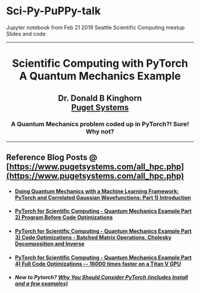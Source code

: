 # Sci-Py-PuPPy-talk
Jupyter notebook from Feb 21 2019 Seattle Scientific Computing meetup 
Slides and code

---
# <p align="center">Scientific Computing with PyTorch<br> A Quantum Mechanics Example</p>
## <p align="center">Dr. Donald B Kinghorn<br> [Puget Systems](https://www.pugetsystems.com)


### <p align="center">A Quantum Mechanics problem coded up in PyTorch?! Sure! Why not?

---

## Reference Blog Posts @ [https://www.pugetsystems.com/all_hpc.php](https://www.pugetsystems.com/all_hpc.php)

* #### [Doing Quantum Mechanics with a Machine Learning Framework: PyTorch and Correlated Gaussian Wavefunctions: Part 1) Introduction](https://www.pugetsystems.com/labs/hpc/Doing-Quantum-Mechanics-with-a-Machine-Learning-Framework-PyTorch-and-Correlated-Gaussian-Wavefunctions-Part-1-Introduction-1207/)
* #### [PyTorch for Scientific Computing - Quantum Mechanics Example Part 2) Program Before Code Optimizations](https://www.pugetsystems.com/labs/hpc/PyTorch-for-Scientific-Computing---Quantum-Mechanics-Example-Part-2-Program-Before-Code-Optimizations-1222/)
* #### [PyTorch for Scientific Computing - Quantum Mechanics Example Part 3) Code Optimizations - Batched Matrix Operations, Cholesky Decomposition and Inverse](https://www.pugetsystems.com/labs/hpc/PyTorch-for-Scientific-Computing---Quantum-Mechanics-Example-Part-3-Code-Optimizations---Batched-Matrix-Operations-Cholesky-Decomposition-and-Inverse-1225/)
* #### [PyTorch for Scientific Computing - Quantum Mechanics Example Part 4) Full Code Optimizations -- 16000 times faster on a Titan V GPU](https://www.pugetsystems.com/labs/hpc/PyTorch-for-Scientific-Computing---Quantum-Mechanics-Example-Part-4-Full-Code-Optimizations----16000-times-faster-on-a-Titan-V-GPU-1230/)


* ##### New to Pytorch?  [Why You Should Consider PyTorch (includes Install and a few examples)](https://www.pugetsystems.com/labs/hpc/Why-You-Should-Consider-PyTorch-includes-Install-and-a-few-examples-1193/)
